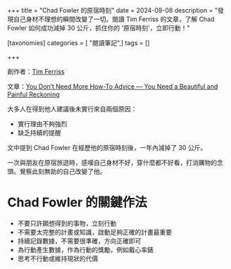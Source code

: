 +++
title = "Chad Fowler 的原宿時刻"
date = 2024-09-08
description = "發現自己身材不理想的瞬間改變了一切。閱讀 Tim Ferriss 的文章，了解 Chad Fowler 如何成功減掉 30 公斤，抓住你的 '原宿時刻'，立即行動！"

[taxonomies]
categories = [ "閱讀筆記",]
tags = []

+++

創作者：[Tim Ferriss](https://tim.blog/)

文章：[You Don’t Need More How-To Advice — You Need a Beautiful and Painful Reckoning](https://tim.blog/2024/02/09/harajuku-moment/)

大多人在得到他人建議後未實行來自兩個原因：
* 實行理由不夠強烈
* 缺乏持續的提醒

文中提到 Chad Fowler 在經歷他的原宿時刻後，一年內減掉了 30 公斤。

一次與朋友在原宿旅遊時，感嘆自己身材不好，穿什麼都不好看，打消購物的念頭。覺察此刻無助的自己改變了他。

# Chad Fowler 的關鍵作法
* 不要只許願想得到的事物，立刻行動
* 不需要太完整的計畫或知識，啟動足夠正確的計畫最重要
* 持續記錄數據，不需要很準確，方向正確即可
* 為行動產生數據，作為行動的獎勵，例如戴心率錶
* 思考不行動或維持現狀的代價
